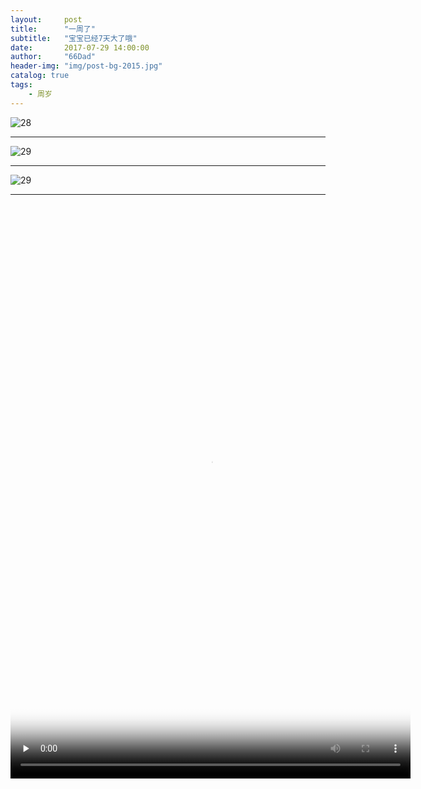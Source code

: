 ```yaml
---
layout:     post
title:      "一周了"
subtitle:   "宝宝已经7天大了哦"
date:       2017-07-29 14:00:00
author:     "66Dad"
header-img: "img/post-bg-2015.jpg"
catalog: true
tags:
    - 周岁
---
```


![28](http://ovh6eklj5.bkt.clouddn.com/IMG_20170728_121627.jpg)

-----

![29](http://ovh6eklj5.bkt.clouddn.com/IMG_20170729_082126.jpg)

-----

![29](http://ovh6eklj5.bkt.clouddn.com/IMG_20170729_082149.jpg)

-----

<video id="video" width="640" height="920" controls="" preload="none"        poster="http://ovh6eklj5.bkt.clouddn.com/IMG_20170729_114620.jpg">
<source id="mp4" src="http://ovh6eklj5.bkt.clouddn.com/VID_20170729_114624.mp4" type="video/mp4">
      <p>Your browser does not support the HTML5 Video element.</p>
</video>

